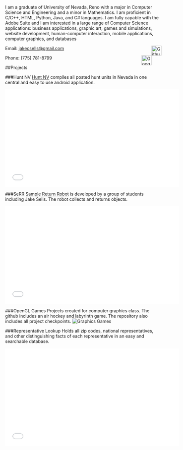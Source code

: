 <link rel="icon" type="image/ico" href="https://raw.githubusercontent.com/jakecsells/jakecsells.github.io/master/favicon.png"/>

I am a graduate of University of Nevada, Reno with a major in Computer Science and Engineering and a minor in Mathematics. I am proficient in C/C++, HTML, Python, Java, and C# languages. I am fully capable with the Adobe Suite and I am interested in a large range of Computer Science applications: business applications, graphic art, games and simulations, website development, human-computer interaction, mobile applications, computer graphics, and databases

Email: [jakecsells@gmail.com](mailto:jakecsells@gmail.com)
<a href="https://github.com/jakecsells/"><img src="https://raw2.github.com/github/media/master/octocats/blacktocat-32.png" alt="Github" style="border:0;width:32px;height:32px;float:right"/></a>

Phone: (775) 781-8799
<a href="//plus.google.com/117361433329982367194?prsrc=3"><img src="//ssl.gstatic.com/images/icons/gplus-32.png" alt="Google+" style="border:0;width:32px;height:32px;float:right"/></a>

##Projects

###Hunt NV
[Hunt NV](https://play.google.com/store/apps/details?id=com.jakecsells.huntnv) compiles all posted hunt units in Nevada in one central and easy to use android application.
<iframe width="560" height="315" src="//www.youtube.com/embed/_r-rIx3288U" frameborder="0" allowfullscreen></iframe>

###SeRR
[Sample Return Robot](http://jakecsells.github.io/SeRR/) is developed by a group of students including Jake Sells. The robot collects and returns objects.
<iframe width="560" height="315" src="//www.youtube.com/embed/fk_NYDZzUEM" frameborder="0" allowfullscreen></iframe>

###OpenGL Games
Projects created for computer graphics class. The github includes an air hockey and labyrinth game. The repository also includes all project checkpoints.
<img src="https://drive.google.com/file/d/0B7rqoujRju9bLUtpRG5qT1JUeTA/edit?usp=sharing" alt="Graphics Games"/>

###Representative Lookup
Holds all zip codes, national representatives, and other distinguishing facts of each representative in an easy and searchable database.
<iframe width="560" height="315" src="//www.youtube.com/embed/6OV477_gtlU" frameborder="0" allowfullscreen></iframe>
